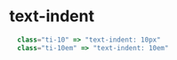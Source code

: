 # text-indent
```js
  class="ti-10" => "text-indent: 10px"
  class="ti-10em" => "text-indent: 10em"
```